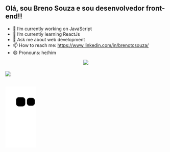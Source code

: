 ## Olá, sou Breno Souza e sou desenvolvedor front-end!! 

- 🔭 I’m currently working on JavaScript
- 🌱 I’m currently learning ReactJs
- 💬 Ask me about web development
- 📫 How to reach me: https://www.linkedin.com/in/brenotcsouza/
- 😄 Pronouns: he/him

<div align="center">
  <a href="https://github.com/Brenotcs">
  <img height="180em" src="https://github-readme-stats.vercel.app/api?username=Brenotcs&show_icons=true&theme=tokyonight&include_all_commits=true&count_private=true"/>
 <!--<img height="180em" src="https://github-readme-stats.vercel.app/api/top-langs/?username=Brenotcs&layout=compact&langs_count=7&theme=tokyonight"/>-->
</div>
  <div> 
  <br>
  <a href="https://www.linkedin.com/in/brenotcsouza/" target="_blank"><img src="https://img.shields.io/badge/-LinkedIn-%230077B5?style=for-the-badge&logo=linkedin&logoColor=white" target="_blank"></a> 
    
 ##
    
  ![Snake animation](https://github.com/Brenotcs/Brenotcs/blob/output/github-contribution-grid-snake.svg)
 
</div>
